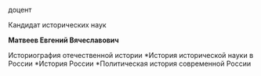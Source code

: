 доцент

Кандидат исторических наук

**Матвеев Евгений Вячеславович**

Историография отечественной истории
	*История исторической науки в России
	*История России
	*Политическая история современной России